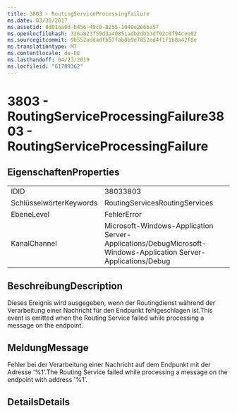 ```yaml
---
title: 3803 - RoutingServiceProcessingFailure
ms.date: 03/30/2017
ms.assetid: 8d01aa0d-b456-49c0-8255-1040e2e66a57
ms.openlocfilehash: 336a823f59d3a40851adb2dbb3df92c0f94cee02
ms.sourcegitcommit: 9b552addadfb57fab0b9e7852ed4f1f1b8a42f8e
ms.translationtype: MT
ms.contentlocale: de-DE
ms.lasthandoff: 04/23/2019
ms.locfileid: "61789362"
---
```

# <a name="3803---routingserviceprocessingfailure"></a><span data-ttu-id="d9827-102">3803 - RoutingServiceProcessingFailure</span><span class="sxs-lookup"><span data-stu-id="d9827-102">3803 - RoutingServiceProcessingFailure</span></span>
## <a name="properties"></a><span data-ttu-id="d9827-103">Eigenschaften</span><span class="sxs-lookup"><span data-stu-id="d9827-103">Properties</span></span>  
  
|||  
|-|-|  
|<span data-ttu-id="d9827-104">ID</span><span class="sxs-lookup"><span data-stu-id="d9827-104">ID</span></span>|<span data-ttu-id="d9827-105">3803</span><span class="sxs-lookup"><span data-stu-id="d9827-105">3803</span></span>|  
|<span data-ttu-id="d9827-106">Schlüsselwörter</span><span class="sxs-lookup"><span data-stu-id="d9827-106">Keywords</span></span>|<span data-ttu-id="d9827-107">RoutingServices</span><span class="sxs-lookup"><span data-stu-id="d9827-107">RoutingServices</span></span>|  
|<span data-ttu-id="d9827-108">Ebene</span><span class="sxs-lookup"><span data-stu-id="d9827-108">Level</span></span>|<span data-ttu-id="d9827-109">Fehler</span><span class="sxs-lookup"><span data-stu-id="d9827-109">Error</span></span>|  
|<span data-ttu-id="d9827-110">Kanal</span><span class="sxs-lookup"><span data-stu-id="d9827-110">Channel</span></span>|<span data-ttu-id="d9827-111">Microsoft-Windows-Application Server-Applications/Debug</span><span class="sxs-lookup"><span data-stu-id="d9827-111">Microsoft-Windows-Application Server-Applications/Debug</span></span>|  
  
## <a name="description"></a><span data-ttu-id="d9827-112">Beschreibung</span><span class="sxs-lookup"><span data-stu-id="d9827-112">Description</span></span>  
 <span data-ttu-id="d9827-113">Dieses Ereignis wird ausgegeben, wenn der Routingdienst während der Verarbeitung einer Nachricht für den Endpunkt fehlgeschlagen ist.</span><span class="sxs-lookup"><span data-stu-id="d9827-113">This event is emitted when the Routing Service failed while processing a message on the endpoint.</span></span>  
  
## <a name="message"></a><span data-ttu-id="d9827-114">Meldung</span><span class="sxs-lookup"><span data-stu-id="d9827-114">Message</span></span>  
 <span data-ttu-id="d9827-115">Fehler bei der Verarbeitung einer Nachricht auf dem Endpunkt mit der Adresse '%1'.</span><span class="sxs-lookup"><span data-stu-id="d9827-115">The Routing Service failed while processing a message on the endpoint with address '%1'.</span></span>  
  
## <a name="details"></a><span data-ttu-id="d9827-116">Details</span><span class="sxs-lookup"><span data-stu-id="d9827-116">Details</span></span>
